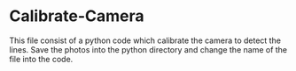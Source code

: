 # Calibrate-Camera
This file consist of a python code which calibrate the camera to detect the lines.
Save the photos into the python directory and change the name of the file into the code.
